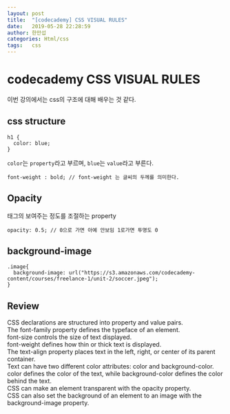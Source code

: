 ```yaml
---
layout: post
title:  "[codecademy] CSS VISUAL RULES"
date:   2019-05-28 22:28:59
author: 한만섭
categories: Html/css
tags:	css
---
```


# codecademy CSS VISUAL RULES

이번 강의에서는 css의 구조에 대해 배우는 것 같다. 

## css structure

```
h1 {
  color: blue;
}
```

`color`는 `property`라고 부르며, `blue`는 `value`라고 부른다. 


```
font-weight : bold; // font-weight 는 글씨의 두께를 의미한다.
```

## Opacity

태그의 보여주는 정도를 조절하는 property
```
opacity: 0.5; // 0으로 가면 아예 안보임 1로가면 투명도 0  
```

## background-image

```
.image{
  background-image: url("https://s3.amazonaws.com/codecademy-content/courses/freelance-1/unit-2/soccer.jpeg");
}
```


## Review

CSS declarations are structured into property and value pairs.  
The font-family property defines the typeface of an element.  
font-size controls the size of text displayed.  
font-weight defines how thin or thick text is displayed.  
The text-align property places text in the left, right, or center of its parent container.  
Text can have two different color attributes: color and background-color. color defines the color of the text, while background-color defines the color behind the text.  
CSS can make an element transparent with the opacity property.    
CSS can also set the background of an element to an image with the background-image property.  

